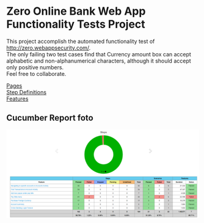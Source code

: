 # Zero Online Bank Web App Functionality Tests Project
This project accomplish the automated functionality test of http://zero.webappsecurity.com/. 
<br>
The only failing two test cases find that Currency amount box can accept alphabetic and non-alphanumerical characters, although it should accept
 only positive numbers.
<br>
Feel free to collaborate.

[Pages](https://github.com/berkarcan/ZeroOnlineBank/blob/master/src/test/java/com/zerobank/pages)
<br>
[Step Definitions](https://github.com/berkarcan/ZeroOnlineBank/tree/master/src/test/java/com/zerobank/stepdefinitions)
<br>
[Features](https://github.com/berkarcan/ZeroOnlineBank/tree/master/src/test/resources/features)
<br>

## Cucumber Report foto
![Cucumber Report Screenshot](https://github.com/berkarcan/ZeroOnlineBank/blob/master/src/cucumber_report.png)


